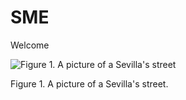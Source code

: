 # SME
Welcome

![Figure 1. A picture of a Sevilla's street](https://github.com/susanamarquez/DH-sme/blob/caea6b444f381bcf92cfb98766edcd384892defb/At%20Sevilla's%20street)

Figure 1. A picture of a Sevilla's street.
